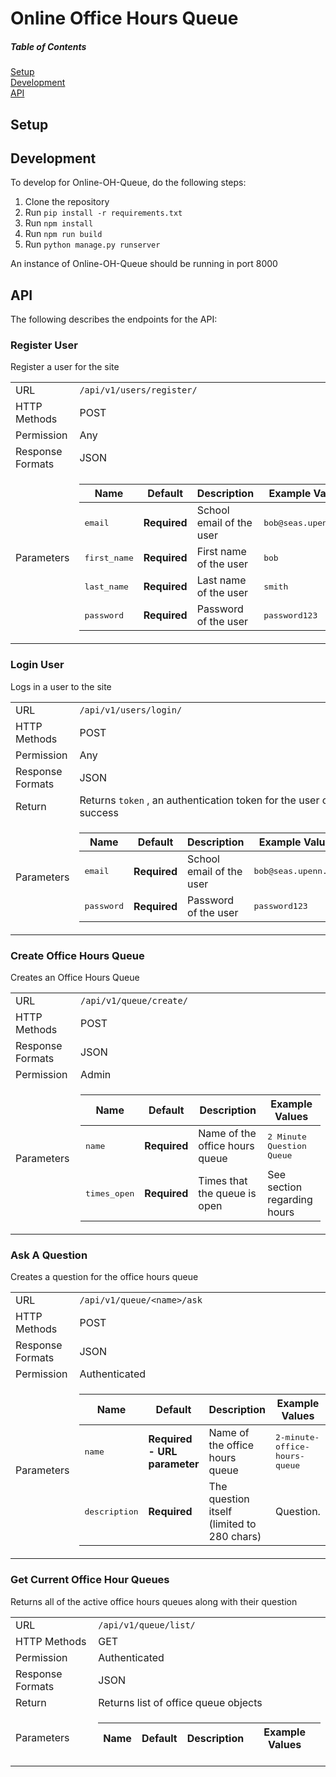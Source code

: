# Online Office Hours Queue
##### Table of Contents 
[Setup](#Setup) 
<a name="Setup"/> <br/>
[Development](#Development) 
<a name="Development"/><br/>
[API](#API) 
<a name="API"/>

## Setup

## Development
To develop for Online-OH-Queue, do the following steps:
1. Clone the repository
2. Run `pip install -r requirements.txt`
3. Run `npm install`
4. Run `npm run build`
5. Run `python manage.py runserver`
   
An instance of Online-OH-Queue should be running in port 8000

## API
The following describes the endpoints for the API:

### Register User
Register a user for the site

<table>
    <tbody>
        <tr>
            <td>URL</td>
            <td><code>/api/v1/users/register/</td>
        </tr>
        <tr>
            <td>HTTP Methods</td>
            <td>POST</td>
        </tr>
        <tr>
            <td>Permission</td>
            <td>Any</td>
        </tr>
        <tr>
            <td>Response Formats</td>
            <td>JSON</td>
        </tr>
        <tr>
            <td>Parameters</td>
            <td>
                <table>
                    <thead>
                        <tr>
                            <th>Name</th>
                            <th>Default</th>
                            <th>Description</th>
                            <th>Example Values</th>
                        </tr>
                    </thead>
                    <tbody>
                      <tr>
                          <td><tt>email</tt></td>
                          <td><strong>Required</strong></td>
                          <td>School email of the user</td>
                          <td><tt>bob@seas.upenn.edu</tt></td>
                      </tr>
                      <tr>
                          <td><tt>first_name</tt></td>
                          <td><strong>Required</strong></td>
                          <td>First name of the user</td>
                          <td><tt>bob</tt></td>
                      </tr>
                      <tr>
                          <td><tt>last_name</tt></td>
                          <td><strong>Required</strong></td>
                          <td>Last name of the user</td>
                          <td><tt>smith</tt></td>
                      </tr>
                      <tr>
                          <td><tt>password</tt></td>
                          <td><strong>Required</strong></td>
                          <td>Password of the user</td>
                          <td><tt>password123</tt></td>
                      </tr>
                    </tbody>
                </table>
            </td>
        </tr>
    </tbody>
</table>

### Login User
Logs in a user to the site

<table>
    <tbody>
        <tr>
            <td>URL</td>
            <td><code>/api/v1/users/login/</td>
        </tr>
        <tr>
            <td>HTTP Methods</td>
            <td>POST</td>
        </tr>
        <tr>
            <td>Permission</td>
            <td>Any</td>
        </tr>
        <tr>
            <td>Response Formats</td>
            <td>JSON</td>
        </tr>
        <tr>
            <td>Return</td>
            <td>Returns <code>token</code> , an authentication token for the user on success</td>
        </tr>
        <tr>
            <td>Parameters</td>
            <td>
                <table>
                    <thead>
                        <tr>
                            <th>Name</th>
                            <th>Default</th>
                            <th>Description</th>
                            <th>Example Values</th>
                        </tr>
                    </thead>
                    <tbody>
                      <tr>
                          <td><tt>email</tt></td>
                          <td><strong>Required</strong></td>
                          <td>School email of the user</td>
                          <td><tt>bob@seas.upenn.edu</tt></td>
                      </tr>
                      <tr>
                          <td><tt>password</tt></td>
                          <td><strong>Required</strong></td>
                          <td>Password of the user</td>
                          <td><tt>password123</tt></td>
                      </tr>
                    </tbody>
                </table>
            </td>
        </tr>
    </tbody>
</table>

### Create Office Hours Queue
Creates an Office Hours Queue

<table>
    <tbody>
        <tr>
            <td>URL</td>
            <td><code>/api/v1/queue/create/</td>
        </tr>
        <tr>
            <td>HTTP Methods</td>
            <td>POST</td>
        </tr>
        <tr>
            <td>Response Formats</td>
            <td>JSON</td>
        </tr>
        <tr>
            <td>Permission</td>
            <td>Admin</td>
        </tr>
        <tr>
            <td>Parameters</td>
            <td>
                <table>
                    <thead>
                        <tr>
                            <th>Name</th>
                            <th>Default</th>
                            <th>Description</th>
                            <th>Example Values</th>
                        </tr>
                    </thead>
                    <tbody>
                      <tr>
                          <td><tt>name</tt></td>
                          <td><strong>Required</strong></td>
                          <td>Name of the office hours queue</td>
                          <td><tt>2 Minute Question Queue</tt></td>
                      </tr>
                      <tr>
                          <td><tt>times_open</tt></td>
                          <td><strong>Required</strong></td>
                          <td>Times that the queue is open</td>
                          <td>See section regarding hours</td>
                      </tr>
                    </tbody>
                </table>
            </td>
        </tr>
    </tbody>
</table>

### Ask A Question 
Creates a question for the office hours queue

<table>
    <tbody>
        <tr>
            <td>URL</td>
            <td><code>/api/v1/queue/&lt;name&gt;/ask</td>
        </tr>
        <tr>
            <td>HTTP Methods</td>
            <td>POST</td>
        </tr>
        <tr>
            <td>Response Formats</td>
            <td>JSON</td>
        </tr>
        <tr>
            <td>Permission</td>
            <td>Authenticated</td>
        </tr>
        <tr>
            <td>Parameters</td>
            <td>
                <table>
                    <thead>
                        <tr>
                            <th>Name</th>
                            <th>Default</th>
                            <th>Description</th>
                            <th>Example Values</th>
                        </tr>
                    </thead>
                    <tbody>
                      <tr>
                          <td><tt>name</tt></td>
                          <td><strong>Required - URL parameter</strong></td>
                          <td>Name of the office hours queue</td>
                          <td><tt>2-minute-office-hours-queue</tt></td>
                      </tr>
                      <tr>
                          <td><tt>description</tt></td>
                          <td><strong>Required</strong></td>
                          <td>The question itself (limited to 280 chars)</td>
                          <td>Question.</td>
                      </tr>
                    </tbody>
                </table>
            </td>
        </tr>
    </tbody>
</table>

### Get Current Office Hour Queues
Returns all of the active office hours queues along with their question

<table>
    <tbody>
        <tr>
            <td>URL</td>
            <td><code>/api/v1/queue/list/</td>
        </tr>
        <tr>
            <td>HTTP Methods</td>
            <td>GET</td>
        </tr>
        <tr>
            <td>Permission</td>
            <td>Authenticated</td>
        </tr>
        <tr>
            <td>Response Formats</td>
            <td>JSON</td>
        </tr>
        <tr>
            <td>Return</td>
            <td>Returns list of office queue objects</td>
        </tr>
        <tr>
            <td>Parameters</td>
            <td>
                <table>
                    <thead>
                        <tr>
                            <th>Name</th>
                            <th>Default</th>
                            <th>Description</th>
                            <th>Example Values</th>
                        </tr>
                    </thead>
                </table>
            </td>
        </tr>
    </tbody>
</table>

